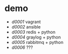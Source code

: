 # demo

- *d0001* vagrant
- *d0002* ansible
- *d0003* redis + python
- *d0004* graylog + python
- *d0005* rabbitmq + python
- *d0006* ???
 


